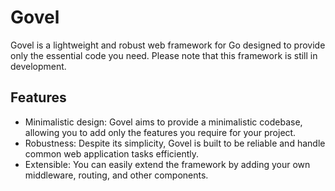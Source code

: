 # Govel

Govel is a lightweight and robust web framework for Go designed to provide only the essential code you need. Please note that this framework is still in development.

## Features

- Minimalistic design: Govel aims to provide a minimalistic codebase, allowing you to add only the features you require for your project.
- Robustness: Despite its simplicity, Govel is built to be reliable and handle common web application tasks efficiently.
- Extensible: You can easily extend the framework by adding your own middleware, routing, and other components.

